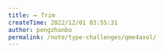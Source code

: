 ```yaml
---
title: ➖ Trim
createTime: 2022/12/01 03:55:31
author: pengzhanbo
permalink: /note/type-challenges/qme4axol/
---
```

